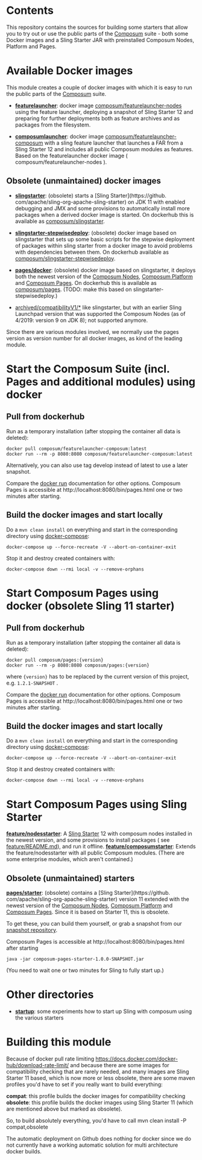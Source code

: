 # Contents

This repository contains the sources for building some starters that allow you to try out or use the public parts
of the [Composum](http://composum.com/) suite - both some Docker images and a Sling Starter JAR with preinstalled
Composum Nodes, Platform and Pages.

# Available Docker images

This module creates a couple of docker images with which it is easy to run the public parts of
the [Composum](http://composum.com/) suite.

- [**featurelauncher**](docker/featurelauncher/): docker image
  [composum/featurelauncher-nodes](https://hub.docker.com/r/composum/featurelauncher-nodes)
  using the feature launcher, deploying a snapshot of
  Sling Starter 12 and preparing for further deployments both as feature archives and as packages from the filesystem.

- [**composumlauncher**](docker/composumlauncher/): docker image
  [composum/featurelauncher-composum](https://hub.docker.com/r/composum/featurelauncher-composum)
  with a sling feature launcher that launches a FAR from a Sling Starter 12 and includes all public Composum modules
  as features. Based on the featurelauncher docker image ( composum/featurelauncher-nodes ).

## Obsolete (unmaintained) docker images

- [**slingstarter**](docker/slingstarter/): (obsolete) starts a [Sling Starter](https://github.
  com/apache/sling-org-apache-sling-starter) on JDK
  11 with enabled debugging and JMX and some provisions to automatically install more packages when a derived docker
  image is started. On dockerhub this is available
  as [composum/slingstarter](https://cloud.docker.com/u/composum/repository/docker/composum/slingstarter).

- [**slingstarter-stepwisedeploy**](docker/slingstarter-stepwisedeploy/): (obsolete) docker image based on slingstarter
  that sets up
  some
  basic
  scripts for the
  stepwise deployment of packages within sling starter from a docker image to avoid problems with dependencies between
  them. On dockerhub available
  as [composum/slingstarter-stepwisedeploy](https://cloud.docker.com/u/composum/repository/docker/composum/slingstarter-stepwisedeploy).

- [**pages/docker**](pages/docker/): (obsolete) docker image based on slingstarter, it deploys both the newest
  version of
  the [Composum Nodes](https://github.com/ist-dresden/composum), [Composum Platform](https://github.com/ist-dresden/composum-platform)
  and [Composum Pages](https://github.com/ist-dresden/composum-pages). On dockerhub this is available
  as [composum/pages](https://cloud.docker.com/u/composum/repository/docker/composum/pages). (TODO: make this based on
  slingstarter-stepwisedeploy.)

- [archived/compatibilityV1/*](archived/compatibilityV1/) like slingstarter, but with an earlier Sling Launchpad version
  that was supported the Composum Nodes (as of 4/2019: version 9 on JDK 8); not supported anymore.

Since there are various modules involved, we normally use the pages version as version number for all docker images, as
kind of the leading module.

# Start the Composum Suite (incl. Pages and additional modules) using docker

## Pull from dockerhub

Run as a temporary installation (after stopping the container all data is deleted):

    docker pull composum/featurelauncher-composum:latest
    docker run --rm -p 8080:8080 composum/featurelauncher-composum:latest

Alternatively, you can also use tag develop instead of latest to use a later snapshot.

Compare the [docker run](https://docs.docker.com/engine/reference/run/) documentation for other options.
Composum Pages is accessible at http://localhost:8080/bin/pages.html one or two minutes after starting.

## Build the docker images and start locally

Do a `mvn clean install` on everything and start in the corresponding directory
using [docker-compose](https://docs.docker.com/compose/):

    docker-compose up --force-recreate -V --abort-on-container-exit

Stop it and destroy created containers with:

    docker-compose down --rmi local -v --remove-orphans

# Start Composum Pages using docker (obsolete Sling 11 starter)

## Pull from dockerhub

Run as a temporary installation (after stopping the container all data is deleted):

    docker pull composum/pages:{version}
    docker run --rm -p 8080:8080 composum/pages:{version}

where `{version}` has to be replaced by the current version of this project, e.g. `1.2.1-SNAPSHOT` .

Compare the [docker run](https://docs.docker.com/engine/reference/run/) documentation for other options.
Composum Pages is accessible at http://localhost:8080/bin/pages.html one or two minutes after starting.

## Build the docker images and start locally

Do a `mvn clean install` on everything and start in the corresponding directory
using [docker-compose](https://docs.docker.com/compose/):

    docker-compose up --force-recreate -V --abort-on-container-exit

Stop it and destroy created containers with:

    docker-compose down --rmi local -v --remove-orphans

# Start Composum Pages using Sling Starter

[**feature/nodesstarter**](feature/nodesstarter): A [Sling Starter](https://github.com/apache/sling-org-apache-sling-starter)
12 with composum nodes installed in the newest version, and some provisions to install packages (
see [feature/README.md](feature/README.md)), and run it offline.
[**feature/composumstarter**](feature/composumstarter): Extends the feature/nodesstarter with all public Composum 
modules. (There are some enterprise modules, which aren't contained.)

## Obsolete (unmaintained) starters

[**pages/starter**](pages/starter): (obsolete) contains a [Sling Starter](https://github.
com/apache/sling-org-apache-sling-starter)
version 11 extended with the newest version of
the [Composum Nodes](https://github.com/ist-dresden/composum), [Composum Platform](https://github.com/ist-dresden/composum-platform)
and [Composum Pages](https://github.com/ist-dresden/composum-pages). Since it is based on Starter 11, this is obsolete.

To get these, you can build them yourself, or grab a snapshot from
our [snapshot repository](https://build.ist-software.com/nexus/#browse/browse:maven-snapshots:com%2Fcomposum%2Fpages%2Fcomposum-launcher-pages-starter).

Composum Pages is accessible at http://localhost:8080/bin/pages.html after starting

    java -jar composum-pages-starter-1.0.0-SNAPSHOT.jar

(You need to wait one or two minutes for Sling to fully start up.)

# Other directories

- [**startup**](startup/): some experiments how to start up Sling with composum using the various starters

# Building this module

Because of docker pull rate limiting
https://docs.docker.com/docker-hub/download-rate-limit/
and because there are some images for compatibility checking that are rarely needed, and many images are Sling Starter
11 based, which is now more or less obsolete, there are some maven profiles you'd have to set if you really want to
build everything:

**compat**: this profile builds the docker images for compatibility checking
**obsolete**: this profile builds the docker images using Sling Starter 11 (which are mentioned above but marked as
obsolete).

So, to build absolutely everything, you'd have to call
mvn clean install -P compat,obsolete

The automatic deployment on Github does nothing for docker since we do not currently have a working
automatic solution for multi architecture docker builds. 
